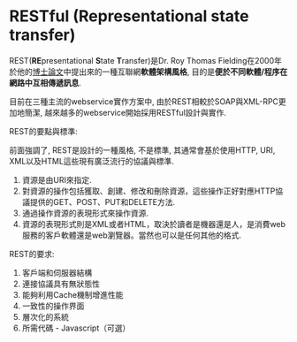 # RESTful \(Representational state transfer\)

REST\(**RE**presentational **S**tate **T**ransfer\)是Dr. Roy Thomas Fielding在2000年於他的[博士論文](http://www.ics.uci.edu/~fielding/pubs/dissertation/rest_arch_style.htm)中提出來的一種互聯網**軟體架構風格**, 目的是**便於不同軟體/程序在網路中互相傳遞訊息**.

目前在三種主流的webservice實作方案中, 由於REST相較於SOAP與XML-RPC更加地簡潔, 越來越多的webservice開始採用RESTful設計與實作.

REST的要點與標準:

前面強調了, REST是設計的一種風格, 不是標準, 其通常會基於使用HTTP, URI, XML以及HTML這些現有廣泛流行的協議與標準.

1. 資源是由URI來指定.
2. 對資源的操作包括獲取、創建、修改和刪除資源，這些操作正好對應HTTP協議提供的GET、POST、PUT和DELETE方法.
3. 通過操作資源的表現形式來操作資源.
4. 資源的表現形式則是XML或者HTML，取決於讀者是機器還是人，是消費web服務的客戶軟體還是web瀏覽器。當然也可以是任何其他的格式.

REST的要求:

1. 客戶端和伺服器結構
2. 連接協議具有無狀態性
3. 能夠利用Cache機制增進性能
4. 一致性的操作界面
5. 層次化的系統
6. 所需代碼 - Javascript（可選）




